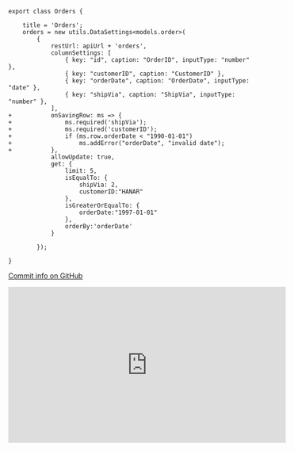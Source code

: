 ﻿```csdiff
export class Orders {

    title = 'Orders';
    orders = new utils.DataSettings<models.order>(
        {
            restUrl: apiUrl + 'orders',
            columnSettings: [
                { key: "id", caption: "OrderID", inputType: "number" },
                { key: "customerID", caption: "CustomerID" },
                { key: "orderDate", caption: "OrderDate", inputType: "date" },
                { key: "shipVia", caption: "ShipVia", inputType: "number" },
            ],
+           onSavingRow: ms => {
+               ms.required('shipVia');
+               ms.required('customerID');
+               if (ms.row.orderDate < "1990-01-01")
+                   ms.addError("orderDate", "invalid date");
+           },
            allowUpdate: true,
            get: {
                limit: 5,
                isEqualTo: {
                    shipVia: 2,
                    customerID:"HANAR"
                },
                isGreaterOrEqualTo: {
                    orderDate:"1997-01-01"
                },
                orderBy:'orderDate'
            }

        });

}
```

[Commit info on GitHub](https://github.com/FireflyMigration/ENV.Web/commit/a09ebc1d44232ccfd795b40f48f3677acff73e12)

<iframe width="560" height="315" src="https://www.youtube.com/embed/Nom2T8G0YkI?list=PL1DEQjXG2xnJOSQf2421r1S040NkvCApp" frameborder="0" allowfullscreen></iframe>
